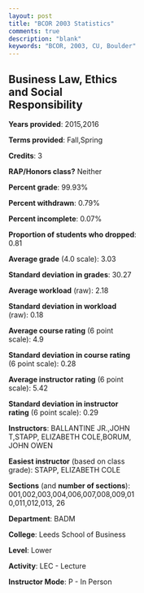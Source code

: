 ```yaml
---
layout: post
title: "BCOR 2003 Statistics"
comments: true
description: "blank"
keywords: "BCOR, 2003, CU, Boulder"
--- 
```

<head>
<script src="https://ajax.googleapis.com/ajax/libs/jquery/2.1.3/jquery.min.js"></script>
<script src="https://dl.dropboxusercontent.com/s/pc42nxpaw1ea4o9/highcharts.js?dl=0"></script>
<!-- <script src="../assets/js/highcharts.js"></script> -->
<style type="text/css">@font-face {
	font-family: "Bebas Neue";
	src: url(https://www.filehosting.org/file/details/544349/BebasNeue%20Regular.otf) format("opentype");
	}
	h1.Bebas { 
		font-family: "Bebas Neue", Verdana, Tahoma;
	}
</style>
</head>
<body>
	<div id="container" style="float: right; width: 45%; height: 88%; margin-left: 2.5%; margin-right: 2.5%;"></div>
	<script language="JavaScript">
		$(document).ready(function() {
		var chart = {type: 'column'};
		var title = {text: 'Grade Distribution'};
		var xAxis = {categories: ['A','B','C','D','F'],crosshair: true};
		var yAxis = {min: 0,title: {text: 'Percentage'}};
		var tooltip = {headerFormat: '<center><b><span style="font-size:20px">{point.key}</span></b></center>',
		               pointFormat: '<td style="padding:0"><b>{point.y:.1f}%</b></td>',
		               footerFormat: '</table>',shared: true,useHTML: true};
		var plotOptions = {column: {pointPadding: 0.0,borderWidth: 0}};  
		var credits = {enabled: false};var series= [{name: 'Percent',data: [23.87,53.66,20.07,2.22,0.18,]}];
		var json = {};
		json.chart = chart;
		json.title = title;
		json.tooltip = tooltip;
		json.xAxis = xAxis;
		json.yAxis = yAxis;  
		json.series = series;
		json.plotOptions = plotOptions;  
		json.credits = credits;
		$('#container').highcharts(json);
	});
	</script>
</body>
			   
## Business Law, Ethics and Social Responsibility

**Years provided**: 2015,2016

**Terms provided**: Fall,Spring

**Credits**: 3

**RAP/Honors class?** Neither

**Percent grade**: 99.93%

**Percent withdrawn**: 0.79%

**Percent incomplete**: 0.07%

**Proportion of students who dropped**: 0.81

**Average grade** (4.0 scale): 3.03

**Standard deviation in grades**: 30.27

**Average workload** (raw): 2.18

**Standard deviation in workload** (raw): 0.18

**Average course rating** (6 point scale): 4.9

**Standard deviation in course rating** (6 point scale): 0.28

**Average instructor rating** (6 point scale): 5.42

**Standard deviation in instructor rating** (6 point scale): 0.29

**Instructors**: BALLANTINE JR.,JOHN T,STAPP, ELIZABETH COLE,BORUM, JOHN OWEN

**Easiest instructor** (based on class grade): STAPP, ELIZABETH COLE

**Sections** (and **number of sections**): 001,002,003,004,006,007,008,009,010,011,012,013, 26

**Department**: BADM

**College**: Leeds School of Business

**Level**: Lower

**Activity**: LEC - Lecture

**Instructor Mode**: P  - In Person